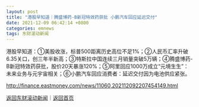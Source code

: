 ```yaml
---
layout: post
title: "港股早知道｜腾盛博药-B新冠特效药获批 小鹏汽车回应延迟交付"
date: 2021-12-09 06:42:14 +0800
categories: emnews
tags: 东财滚动新闻
---
```


港股早知道：①美股收涨，标普500距离历史高位不足1%；②人民币汇率升破6.35关口，创三年半新高；③特斯拉中国连续三月销量突破5万辆；④腾盛博药-B新冠特效药获批，股价20天暴涨120%；⑤阿里回应1000万成立“元境生生”：未来业务与元宇宙相关；⑥小鹏汽车回应消费者：延迟交付因为电池供应紧张。

<http://finance.eastmoney.com/news/11060,202112092207454149.html>

[返回东财滚动新闻](//finews.withounder.com/emnews/)｜[返回首页](//finews.withounder.com/)